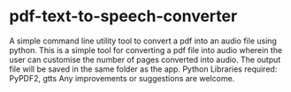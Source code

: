 # pdf-text-to-speech-converter
A simple command line utility tool to convert a pdf into an audio file using python.
This is a simple tool for converting a pdf file into audio wherein the user can customise the number of pages converted into audio. The output file will be saved in the same folder as the app.
Python Libraries required: PyPDF2, gtts
Any improvements or suggestions are welcome.
